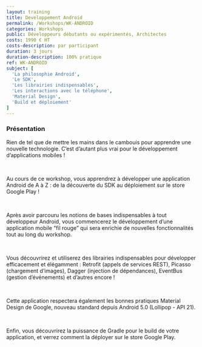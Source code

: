 ```yaml
---
layout: training
title: Developpement Android
permalink: /Workshops/WK-ANDROID
categories: Workshops
public: Développeurs débutants ou expérimentés, Architectes
costs: 1990 € HT
costs-description: par participant
duration: 3 jours
duration-description: 100% pratique
ref: WK-ANDROID
subject: [
  'La philosophie Android',
  'Le SDK',
  'Les librairies indispensables',
  'Les interactions avec le téléphone',
  'Material Design',
  'Build et déploiement'
]
---
```


### Présentation

Rien de tel que de mettre les mains dans le cambouis pour apprendre une nouvelle technologie. C’est d’autant plus vrai pour le développement d’applications mobiles !

<br/>

Au cours de ce workshop, vous apprendrez à développer une application Android de A à Z : de la découverte du SDK au déploiement sur le store Google Play !

<br/>

Après avoir parcouru les notions de bases indispensables à tout développeur Android, vous commencerez le développement d’une application mobile “fil rouge” qui sera enrichie de nouvelles fonctionnalités tout au long du workshop.

<br/>

Vous découvrirez et utiliserez des librairies indispensables pour développer efficacement et élégamment : Retrofit (appels de services REST), Picasso (chargement d’images), Dagger (injection de dépendances), EventBus (gestion d’événements) et d’autres encore !

<br/>

Cette application respectera également les bonnes pratiques Material Design de Google, nouveau standard depuis Android 5.0 (Lollipop - API 21).

<br/>

Enfin, vous découvrirez la puissance de Gradle pour le build de votre application, et verrez comment la déployer sur le store Google Play.

